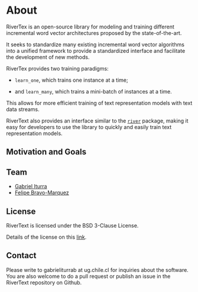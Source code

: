 # About

RiverTex is an open-source library for modeling and training different incremental word vector architectures proposed by the state-of-the-art.

It seeks to standardize many existing incremental word vector algorithms into a unified framework to provide a standardized
interface and facilitate the development of new methods.

RiverTex provides two training paradigms:

* `learn_one`, which trains one instance at a time;

* and `learn_many`, which trains a mini-batch of instances at a time.

This allows for more efficient training of text representation models with text data streams.

RiverText also provides an interface similar to the [`river`](https://riverml.xyz/0.14.0/) package, making it easy for developers to use the library to quickly and easily train text representation models.

## Motivation and Goals


## Team


* [Gabriel Iturra](https://giturra.cl/)
* [Felipe Bravo-Marquez](https://felipebravom.com/)


## License

RiverText is licensed under the BSD 3-Clause License.

Details of the license on this [link](https://github.com/dccuchile/rivertext/blob/main/LICENSE).


## Contact

Please write to gabrieliturrab at ug.chile.cl for inquiries about the software. You are also welcome to do a pull request or publish an issue in the RiverText repository on Github.
